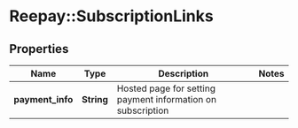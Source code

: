 # Reepay::SubscriptionLinks

## Properties
Name | Type | Description | Notes
------------ | ------------- | ------------- | -------------
**payment_info** | **String** | Hosted page for setting payment information on subscription | 


